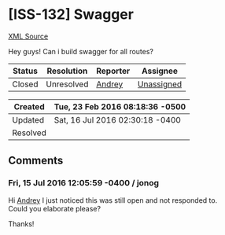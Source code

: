 # [ISS-132] Swagger

[XML Source](../xml/ISS-132.xml)
<p><p>Hey guys! Can i build swagger for all routes?</p></p>





Status|Resolution|Reporter|Assignee
------|----------|--------|--------
Closed|Unresolved|[Andrey](monRo)|[Unassigned]($-1)





Created|Tue, 23 Feb 2016 08:18:36 -0500
-------|--------------
Updated|Sat, 16 Jul 2016 02:30:18 -0400
Resolved|


## Comments




### Fri, 15 Jul 2016 12:05:59 -0400 / jonog 

<p><p>Hi <a href="http://jira.perfect.org:8080/secure/ViewProfile.jspa?name=monRo" class="user-hover" rel="monRo">Andrey</a> I just noticed this was still open and not responded to.<br/>
Could you elaborate please?</p>

<p>Thanks!</p></p>


